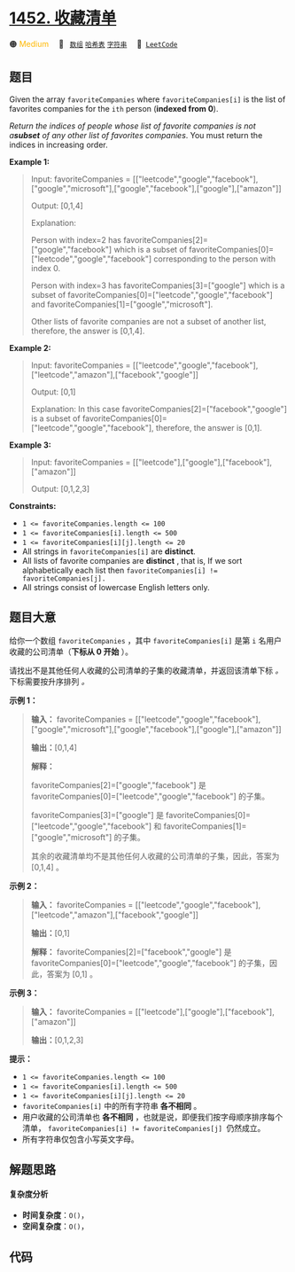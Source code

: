 # [1452. 收藏清单](https://leetcode.com/problems/people-whose-list-of-favorite-companies-is-not-a-subset-of-another-list)

🟠 <font color=#ffb800>Medium</font>&emsp; 🔖&ensp; [`数组`](/outline/tag/array.md) [`哈希表`](/outline/tag/hash-table.md) [`字符串`](/outline/tag/string.md)&emsp; 🔗&ensp;[`LeetCode`](https://leetcode.com/problems/people-whose-list-of-favorite-companies-is-not-a-subset-of-another-list)

## 题目

Given the array `favoriteCompanies` where `favoriteCompanies[i]` is the list
of favorites companies for the `ith` person (**indexed from 0**).

_Return the indices of people whose list of favorite companies is not
a**subset** of any other list of favorites companies_. You must return the
indices in increasing order.



**Example 1:**

> Input: favoriteCompanies = [["leetcode","google","facebook"],["google","microsoft"],["google","facebook"],["google"],["amazon"]]
> 
> Output: [0,1,4] 
> 
> Explanation: 
> 
> Person with index=2 has favoriteCompanies[2]=["google","facebook"] which is a subset of favoriteCompanies[0]=["leetcode","google","facebook"] corresponding to the person with index 0. 
> 
> Person with index=3 has favoriteCompanies[3]=["google"] which is a subset of favoriteCompanies[0]=["leetcode","google","facebook"] and favoriteCompanies[1]=["google","microsoft"]. 
> 
> Other lists of favorite companies are not a subset of another list, therefore, the answer is [0,1,4].

**Example 2:**

> Input: favoriteCompanies = [["leetcode","google","facebook"],["leetcode","amazon"],["facebook","google"]]
> 
> Output: [0,1] 
> 
> Explanation: In this case favoriteCompanies[2]=["facebook","google"] is a subset of favoriteCompanies[0]=["leetcode","google","facebook"], therefore, the answer is [0,1].

**Example 3:**

> Input: favoriteCompanies = [["leetcode"],["google"],["facebook"],["amazon"]]
> 
> Output: [0,1,2,3]

**Constraints:**

  * `1 <= favoriteCompanies.length <= 100`
  * `1 <= favoriteCompanies[i].length <= 500`
  * `1 <= favoriteCompanies[i][j].length <= 20`
  * All strings in `favoriteCompanies[i]` are **distinct**.
  * All lists of favorite companies are **distinct** , that is, If we sort alphabetically each list then `favoriteCompanies[i] != favoriteCompanies[j].`
  * All strings consist of lowercase English letters only.


## 题目大意

给你一个数组 `favoriteCompanies` ，其中 `favoriteCompanies[i]` 是第 `i` 名用户收藏的公司清单（**下标从
0 开始** ）。

请找出不是其他任何人收藏的公司清单的子集的收藏清单，并返回该清单下标 _。_ 下标需要按升序排列 _。_



**示例 1：**

> 
> 
> 
> 
> 
> **输入：** favoriteCompanies = [["leetcode","google","facebook"],["google","microsoft"],["google","facebook"],["google"],["amazon"]]
> 
> **输出：**[0,1,4] 
> 
> **解释：**
> 
> favoriteCompanies[2]=["google","facebook"] 是 favoriteCompanies[0]=["leetcode","google","facebook"] 的子集。
> 
> favoriteCompanies[3]=["google"] 是 favoriteCompanies[0]=["leetcode","google","facebook"] 和 favoriteCompanies[1]=["google","microsoft"] 的子集。
> 
> 其余的收藏清单均不是其他任何人收藏的公司清单的子集，因此，答案为 [0,1,4] 。
> 
> 

**示例 2：**

> 
> 
> 
> 
> 
> **输入：** favoriteCompanies = [["leetcode","google","facebook"],["leetcode","amazon"],["facebook","google"]]
> 
> **输出：**[0,1] 
> 
> **解释：** favoriteCompanies[2]=["facebook","google"] 是 favoriteCompanies[0]=["leetcode","google","facebook"] 的子集，因此，答案为 [0,1] 。
> 
> 

**示例 3：**

> 
> 
> 
> 
> 
> **输入：** favoriteCompanies = [["leetcode"],["google"],["facebook"],["amazon"]]
> 
> **输出：**[0,1,2,3]
> 
> 



**提示：**

  * `1 <= favoriteCompanies.length <= 100`
  * `1 <= favoriteCompanies[i].length <= 500`
  * `1 <= favoriteCompanies[i][j].length <= 20`
  * `favoriteCompanies[i]` 中的所有字符串 **各不相同** 。
  * 用户收藏的公司清单也 **各不相同** ，也就是说，即便我们按字母顺序排序每个清单， `favoriteCompanies[i] != favoriteCompanies[j] `仍然成立。
  * 所有字符串仅包含小写英文字母。


## 解题思路

#### 复杂度分析

- **时间复杂度**：`O()`，
- **空间复杂度**：`O()`，

## 代码

```javascript

```